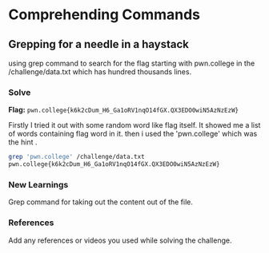 # Comprehending Commands

## Grepping for a needle in a haystack
using grep command to search for the flag starting with pwn.college in the /challenge/data.txt which has hundred thousands lines.

### Solve
**Flag:** `pwn.college{k6k2cDum_H6_Ga1oRV1nqO14fGX.QX3EDO0wiN5AzNzEzW}`

Firstly I tried it out with some random word like flag itself. It showed me a list of words containing flag word in it.
then i used the 'pwn.college' which was the hint .

```bash
grep 'pwn.college' /challenge/data.txt
pwn.college{k6k2cDum_H6_Ga1oRV1nqO14fGX.QX3EDO0wiN5AzNzEzW}
```

### New Learnings
Grep command for taking out the content out of the file.

### References 
Add any references or videos you used while solving the challenge.
